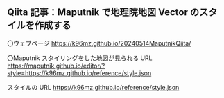 ## Qiita 記事：Maputnik で地理院地図 Vector のスタイルを作成する

〇ウェブページ
https://k96mz.github.io/20240514MaputnikQiita/

〇Maputnik
スタイリングをした地図が見られる URL
https://maputnik.github.io/editor/?style=https://k96mz.github.io/reference/style.json

スタイルの URL
https://k96mz.github.io/reference/style.json


